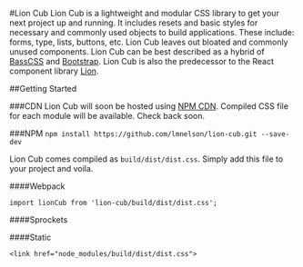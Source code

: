 #Lion Cub
Lion Cub is a lightweight and modular CSS library to get your next project up and running. It includes resets and basic styles for necessary and commonly used objects to build applications. These include: forms, type, lists, buttons, etc. Lion Cub leaves out bloated and commonly unused components. Lion Cub can be best described as a hybrid of [BassCSS](http://www.basscss.com/) and [Bootstrap](http://getbootstrap.com/). Lion Cub is also the predecessor to the React component library [Lion](https://github.com/BrewhouseTeam/lion).

##Getting Started

###CDN
Lion Cub will soon be hosted using [NPM CDN](https://npmcdn.com/#/). Compiled CSS file for each module will be available. Check back soon. 

###NPM
`npm install https://github.com/lmnelson/lion-cub.git --save-dev`

Lion Cub comes compiled as `build/dist/dist.css`. Simply add this file to your project and voila.

####Webpack

`import lionCub from 'lion-cub/build/dist/dist.css';`

####Sprockets

####Static

`<link href="node_modules/build/dist/dist.css">`
